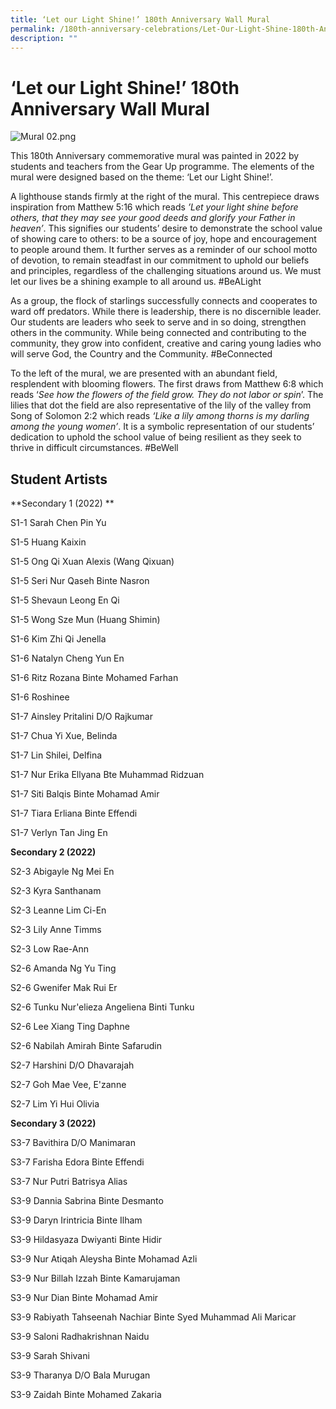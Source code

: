```yaml
---
title: ‘Let our Light Shine!’ 180th Anniversary Wall Mural
permalink: /180th-anniversary-celebrations/Let-Our-Light-Shine-180th-Anniversary-Wall-Mural/
description: ""
---
```


‘Let our Light Shine!’ 180th Anniversary Wall Mural
===================================================
![Mural 02.png](https://stmargaretssec-moe-edu-sg-admin.cwp.sg/qql/slot/u168/180th%20Annversary/Mural%2002.png)

This 180th Anniversary commemorative mural was painted in 2022 by students and teachers from the Gear Up programme. The elements of the mural were designed based on the theme: ‘Let our Light Shine!’.  

  

A lighthouse stands firmly at the right of the mural. This centrepiece draws inspiration from Matthew 5:16 which reads _’Let your light shine before others, that they may see your good deeds and glorify your Father in heaven’_. This signifies our students’ desire to demonstrate the school value of showing care to others: to be a source of joy, hope and encouragement to people around them. It further serves as a reminder of our school motto of devotion, to remain steadfast in our commitment to uphold our beliefs and principles, regardless of the challenging situations around us. We must let our lives be a shining example to all around us. #BeALight

  

As a group, the flock of starlings successfully connects and cooperates to ward off predators. While there is leadership, there is no discernible leader. Our students are leaders who seek to serve and in so doing, strengthen others in the community. While being connected and contributing to the community, they grow into confident, creative and caring young ladies who will serve God, the Country and the Community. #BeConnected

  

To the left of the mural, we are presented with an abundant field, resplendent with blooming flowers. The first draws from Matthew 6:8 which reads ‘_See how the flowers of the field grow. They do not labor or spin_’. The lilies that dot the field are also representative of the lily of the valley from Song of Solomon 2:2 which reads _‘Like a lily among thorns is my darling among the young women’_. It is a symbolic representation of our students’ dedication to uphold the school value of being resilient as they seek to thrive in difficult circumstances. #BeWell

  

Student Artists
---------------

**Secondary 1 (2022)  **

S1-1 Sarah Chen Pin Yu

S1-5 Huang Kaixin

S1-5 Ong Qi Xuan Alexis (Wang Qixuan)

S1-5 Seri Nur Qaseh Binte Nasron

S1-5 Shevaun Leong En Qi

S1-5 Wong Sze Mun (Huang Shimin)

S1-6 Kim Zhi Qi Jenella

S1-6 Natalyn Cheng Yun En

S1-6 Ritz Rozana Binte Mohamed Farhan

S1-6 Roshinee

S1-7 Ainsley Pritalini D/O Rajkumar

S1-7 Chua Yi Xue, Belinda

S1-7 Lin Shilei, Delfina

S1-7 Nur Erika Ellyana Bte Muhammad Ridzuan

S1-7 Siti Balqis Binte Mohamad Amir

S1-7 Tiara Erliana Binte Effendi

S1-7 Verlyn Tan Jing En

  

**Secondary 2 (2022)**

S2-3 Abigayle Ng Mei En 

S2-3 Kyra Santhanam 

S2-3 Leanne Lim Ci-En

S2-3 Lily Anne Timms

S2-3 Low Rae-Ann 

S2-6 Amanda Ng Yu Ting 

S2-6 Gwenifer Mak Rui Er

S2-6 Tunku Nur'elieza Angeliena Binti Tunku

S2-6 Lee Xiang Ting Daphne

S2-6 Nabilah Amirah Binte Safarudin

S2-7 Harshini D/O Dhavarajah

S2-7 Goh Mae Vee, E'zanne

S2-7 Lim Yi Hui Olivia

  

**Secondary 3 (2022)**

S3-7 Bavithira D/O Manimaran

S3-7 Farisha Edora Binte Effendi

S3-7 Nur Putri Batrisya Alias

S3-9 Dannia Sabrina Binte Desmanto

S3-9 Daryn Irintricia Binte Ilham

S3-9 Hildasyaza Dwiyanti Binte Hidir

S3-9 Nur Atiqah Aleysha Binte Mohamad Azli

S3-9 Nur Billah Izzah Binte Kamarujaman

S3-9 Nur Dian Binte Mohamad Amir

S3-9 Rabiyath Tahseenah Nachiar Binte Syed Muhammad Ali Maricar

S3-9 Saloni Radhakrishnan Naidu

S3-9 Sarah Shivani

S3-9 Tharanya D/O Bala Murugan

S3-9 Zaidah Binte Mohamed Zakaria